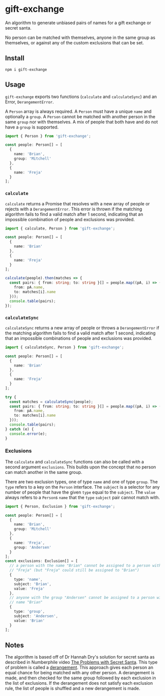 # gift-exchange

An algorithm to generate unbiased pairs of names for a gift exchange or secret
santa.

No person can be matched with themselves, anyone in the same group as
themselves, or against any of the custom exclusions that can be set.

## Install

```shell script
npm i gift-exchange
```

## Usage

`gift-exchange` exports two functions (`calculate` and `calculateSync`) and an
Error, `DerangementError`.

A `Person` array is always required. A `Person` must have a unique `name` and
optionally a `group`. A `Person` cannot be matched with another person in the
same `group` nor with themselves. A mix of people that both have and do not
have a `group` is supported.

```typescript
import { Person } from 'gift-exchange';

const people: Person[] = [
  {
    name: 'Brian',
    group: 'Mitchell'
  },
  {
    name: 'Freja'
  }
];
```

### `calculate`

`calculate` returns a Promise that resolves with a new array of people or
rejects with a `DerangementError`. This error is thrown if the matching
algorithm fails to find a valid match after 1 second, indicating that an
impossible combination of people and exclusions was provided.

```typescript
import { calculate, Person } from 'gift-exchange';

const people: Person[] = [
  {
    name: 'Brian'
  },
  {
    name: 'Freja'
  }
];

calculate(people).then(matches => {
  const pairs: { from: string; to: string }[] = people.map((pA, i) => ({
    from: pA.name,
    to: matches[i].name
  }));
  console.table(pairs);
});
```

### `calculateSync`

`calculateSync` returns a new array of people or throws a `DerangementError` if
the matching algorithm fails to find a valid match after 1 second, indicating
that an impossible combinations of people and exclusions was provided.

```typescript
import { calculateSync, Person } from 'gift-exchange';

const people: Person[] = [
  {
    name: 'Brian'
  },
  {
    name: 'Freja'
  }
];

try {
  const matches = calculateSync(people);
  const pairs: { from: string; to: string }[] = people.map((pA, i) => ({
    from: pA.name,
    to: matches[i].name
  }));
  console.table(pairs);
} catch (e) {
  console.error(e);
}
```

### Exclusions

The `calculate` and `calculateSync` functions can also be called with a second
argument `exclusions`. This builds upon the concept that no person can match
another in the same group.

There are two exclusion types, one of type `name` and one of type
`group`. The `type` refers to a key on the `Person` interface. The `subject` is
a selector for any number of people that have the given `type` equal to the
`subject`. The `value` always refers to a `Person`s `name` that the
`type` `subject` pair cannot match with.

```typescript
import { Person, Exclusion } from 'gift-exchange';

const people: Person[] = [
  {
    name: 'Brian',
    group: 'Mitchell'
  },
  {
    name: 'Freja',
    group: 'Andersen'
  }
];
const exclusions: Exclusion[] = [
  // a person with the name "Brian" cannot be assigned to a person with the name
  // "Freja" (but "Freja" could still be assigned to "Brian")
  {
    type: 'name',
    subject: 'Brian',
    value: 'Freja'
  },
  // anyone with the group "Andersen" cannot be assigned to a person with the
  // name "Brian"
  {
    type: 'group',
    subject: 'Andersen',
    value: 'Brian'
  }
];
```

## Notes

The algorithm is based off of Dr Hannah Dry's solution for secret santa as
described in Numberphile video
[The Problems with Secret Santa](https://www.youtube.com/watch?v=5kC5k5QBqcc&t=484).
This type of problem is called a
[derangement](https://en.wikipedia.org/wiki/Derangement). This approach gives
each person an equal chance for being matched with any other person. A
derangement is made, and then checked for the same group followed by each
exclusion in the list of exclusions. If the derangement does not satisfy each
exclusion rule, the list of people is shuffled and a new derangement is made.
